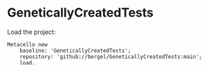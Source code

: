 # GeneticallyCreatedTests

Load the project:
```
Metacello new
	baseline: 'GeneticallyCreatedTests';
	repository: 'github://bergel/GeneticallyCreatedTests:main';
	load.
```
